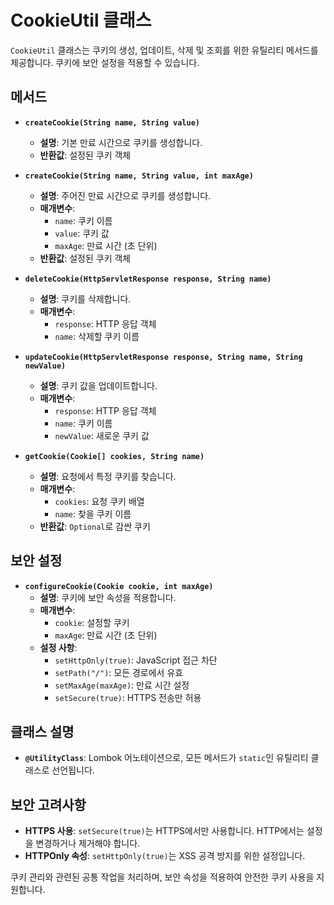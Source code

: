 # CookieUtil 클래스

`CookieUtil` 클래스는 쿠키의 생성, 업데이트, 삭제 및 조회를 위한 유틸리티 메서드를 제공합니다. 쿠키에 보안 설정을 적용할 수 있습니다.

## 메서드

- **`createCookie(String name, String value)`**
    - **설명**: 기본 만료 시간으로 쿠키를 생성합니다.
    - **반환값**: 설정된 쿠키 객체

- **`createCookie(String name, String value, int maxAge)`**
    - **설명**: 주어진 만료 시간으로 쿠키를 생성합니다.
    - **매개변수**:
        - `name`: 쿠키 이름
        - `value`: 쿠키 값
        - `maxAge`: 만료 시간 (초 단위)
    - **반환값**: 설정된 쿠키 객체

- **`deleteCookie(HttpServletResponse response, String name)`**
    - **설명**: 쿠키를 삭제합니다.
    - **매개변수**:
        - `response`: HTTP 응답 객체
        - `name`: 삭제할 쿠키 이름

- **`updateCookie(HttpServletResponse response, String name, String newValue)`**
    - **설명**: 쿠키 값을 업데이트합니다.
    - **매개변수**:
        - `response`: HTTP 응답 객체
        - `name`: 쿠키 이름
        - `newValue`: 새로운 쿠키 값

- **`getCookie(Cookie[] cookies, String name)`**
    - **설명**: 요청에서 특정 쿠키를 찾습니다.
    - **매개변수**:
        - `cookies`: 요청 쿠키 배열
        - `name`: 찾을 쿠키 이름
    - **반환값**: `Optional`로 감싼 쿠키

## 보안 설정

- **`configureCookie(Cookie cookie, int maxAge)`**
    - **설명**: 쿠키에 보안 속성을 적용합니다.
    - **매개변수**:
        - `cookie`: 설정할 쿠키
        - `maxAge`: 만료 시간 (초 단위)
    - **설정 사항**:
        - `setHttpOnly(true)`: JavaScript 접근 차단
        - `setPath("/")`: 모든 경로에서 유효
        - `setMaxAge(maxAge)`: 만료 시간 설정
        - `setSecure(true)`: HTTPS 전송만 허용

## 클래스 설명

- **`@UtilityClass`**: Lombok 어노테이션으로, 모든 메서드가 `static`인 유틸리티 클래스로 선언됩니다.

## 보안 고려사항

- **HTTPS 사용**: `setSecure(true)`는 HTTPS에서만 사용합니다. HTTP에서는 설정을 변경하거나 제거해야 합니다.
- **HTTPOnly 속성**: `setHttpOnly(true)`는 XSS 공격 방지를 위한 설정입니다.

쿠키 관리와 관련된 공통 작업을 처리하며, 보안 속성을 적용하여 안전한 쿠키 사용을 지원합니다.
